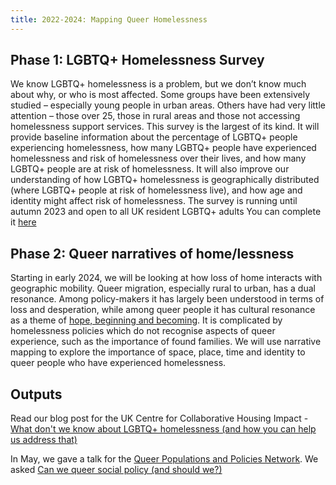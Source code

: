 ```yaml
---
title: 2022-2024: Mapping Queer Homelessness
---
```



## Phase 1: LGBTQ+ Homelessness Survey

We know LGBTQ+ homelessness is a problem, but we don’t know much about why, or
who is most affected. Some groups have been extensively studied – especially
young people in urban areas. Others have had very little attention – those over
25, those in rural areas and those not accessing homelessness support services.
This survey is the largest of its kind. It will provide baseline information
about the percentage of LGBTQ+ people experiencing homelessness, how many
LGBTQ+ people have experienced homelessness and risk of homelessness over their
lives, and how many LGBTQ+ people are at risk of homelessness. It will also
improve our understanding of how LGBTQ+ homelessness is geographically
distributed (where LGBTQ+ people at risk of homelessness live), and how age and
identity might affect risk of homelessness. The survey is running until autumn
2023 and open to all UK resident LGBTQ+ adults You can complete it [here](https://cardiffmet.eu.qualtrics.com/jfe/form/SV_5ilAS1eyIZwEAHc)

## Phase 2: Queer narratives of home/lessness

Starting in early 2024, we will be looking at how loss of home interacts with
geographic mobility. Queer migration, especially rural to urban, has a dual
resonance. Among policy-makers it has largely been understood in terms of loss
and desperation, while among queer people it has cultural resonance as a theme
of [hope, beginning and becoming](<https://www.youtube.com/watch?v=88sARuFu-tc>).
It is complicated by homelessness policies which do not recognise aspects of
queer experience, such as the importance of found families. We will use
narrative mapping to explore the importance of space, place, time and identity
to queer people who have experienced homelessness.

## Outputs

Read our blog post for the UK Centre for Collaborative Housing Impact - [What don't we know about LGBTQ+ homelessness (and how you can help us address that)](https://housingevidence.ac.uk/what-dont-we-know-about-lgbtq-homelessness-and-how-you-can-help-us-address-that/)

In May, we gave a talk for the [Queer Populations and Policies Network](https://sites.google.com/view/qpapnetwork/home). We asked [Can we queer social policy (and should we?)](https://www.researchgate.net/publication/371984900_QPaP_Can_we_queer_social_policy_and_should_we?utm_source=twitter&rgutm_meta1=eHNsLUhpczZ2MU9QVWd6WUdCcW5RV1VvNDBWYndkVE9kbFJaSkt3ZGFVbERwdzFkcit5S0p1VUxya25tMWpIOVJxaEJsYnNad2RjbTg0SytiZ0ZMTWk5V0xFZz0%3D)

